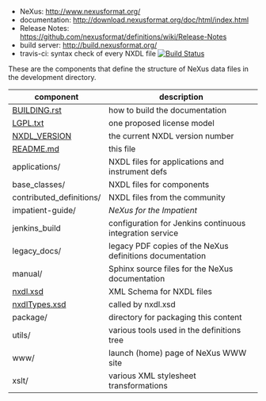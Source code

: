 * NeXus: http://www.nexusformat.org/
* documentation: http://download.nexusformat.org/doc/html/index.html
* Release Notes: https://github.com/nexusformat/definitions/wiki/Release-Notes
* build server: http://build.nexusformat.org/
* travis-ci: syntax check of every NXDL file [![Build Status](https://travis-ci.org/nexusformat/definitions.svg)](https://travis-ci.org/nexusformat/definitions)

These are the components that define the structure of NeXus data files 
in the development directory.

component                      | description
-------------------------------|------------------------
[BUILDING.rst](BUILDING.rst)   | how to build the documentation
[LGPL.txt](LGPL.txt)           | one proposed license model
[NXDL_VERSION](NXDL_VERSION)   | the current NXDL version number
[README.md](README.md)         | this file
applications/                  | NXDL files for applications and instrument defs
base_classes/                  | NXDL files for components
contributed_definitions/       | NXDL files from the community
impatient-guide/               | *NeXus for the Impatient*
jenkins_build                  | configuration for Jenkins continuous integration service
legacy_docs/                   | legacy PDF copies of the NeXus definitions documentation
manual/                        | Sphinx source files for the NeXus documentation
[nxdl.xsd](nxdl.xsd)           | XML Schema for NXDL files
[nxdlTypes.xsd](nxdlTypes.xsd) | called by nxdl.xsd
package/                       | directory for packaging this content
utils/                         | various tools used in the definitions tree
www/                           | launch (home) page of NeXus WWW site
xslt/                          | various XML stylesheet transformations
